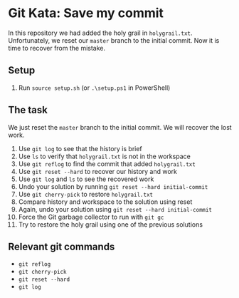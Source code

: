 # Git Kata: Save my commit

In this repository we had added the holy grail in `holygrail.txt`. Unfortunately, we reset our `master` branch to the initial commit. Now it is time to recover from the mistake.

## Setup

1. Run `source setup.sh` (or `.\setup.ps1` in PowerShell)

## The task

We just reset the `master` branch to the initial commit. We will recover the lost work.

1. Use `git log` to see that the history is brief
2. Use `ls` to verify that `holygrail.txt` is not in the workspace
3. Use `git reflog` to find the commit that added `holygrail.txt`
4. Use `git reset --hard` to recover our history and work
5. Use `git log` and `ls` to see the recovered work
6. Undo your solution by running `git reset --hard initial-commit`
7. Use `git cherry-pick` to restore `holygrail.txt`
8. Compare history and workspace to the solution using reset
9. Again, undo your solution using `git reset --hard initial-commit` 
10. Force the Git garbage collector to run with `git gc`
11. Try to restore the holy grail using one of the previous solutions

## Relevant git commands
- `git reflog`
- `git cherry-pick`
- `git reset --hard`
- `git log`
